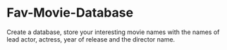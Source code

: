 # Fav-Movie-Database
Create a database, store your interesting movie names with the names of lead actor, actress, year of release and the director name. 
